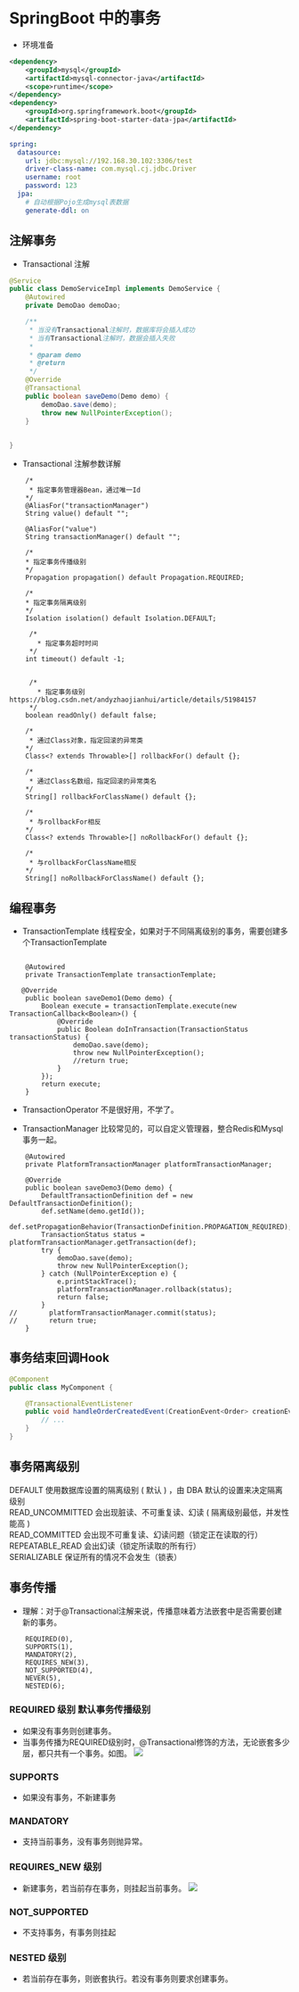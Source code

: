 # SpringBoot 中的事务
* 环境准备
```xml
<dependency>
    <groupId>mysql</groupId>
    <artifactId>mysql-connector-java</artifactId>
    <scope>runtime</scope>
</dependency>
<dependency>
    <groupId>org.springframework.boot</groupId>
    <artifactId>spring-boot-starter-data-jpa</artifactId>
</dependency>
```
```yaml
spring:
  datasource:
    url: jdbc:mysql://192.168.30.102:3306/test
    driver-class-name: com.mysql.cj.jdbc.Driver
    username: root
    password: 123
  jpa:
    # 自动根据Pojo生成mysql表数据
    generate-ddl: on
```
## 注解事务
* Transactional 注解
```java
@Service
public class DemoServiceImpl implements DemoService {
    @Autowired
    private DemoDao demoDao;

    /**
     * 当没有Transactional注解时，数据库将会插入成功
     * 当有Transactional注解时，数据会插入失败
     *
     * @param demo
     * @return
     */
    @Override
    @Transactional
    public boolean saveDemo(Demo demo) {
        demoDao.save(demo);
        throw new NullPointerException();
    }

   
}
```
* Transactional 注解参数详解
```text
    /*
     * 指定事务管理器Bean，通过唯一Id
    */
    @AliasFor("transactionManager")
    String value() default "";

    @AliasFor("value")
    String transactionManager() default "";
    
    /*
    * 指定事务传播级别
    */
    Propagation propagation() default Propagation.REQUIRED;
    
    /*
    * 指定事务隔离级别
    */
    Isolation isolation() default Isolation.DEFAULT;
    
     /*
       * 指定事务超时时间
     */
    int timeout() default -1;
    
        
     /*
       * 指定事务级别 https://blog.csdn.net/andyzhaojianhui/article/details/51984157
     */
    boolean readOnly() default false;
    
    /*
     * 通过Class对象，指定回滚的异常类
    */
    Class<? extends Throwable>[] rollbackFor() default {};

    /*
     * 通过Class名数组，指定回滚的异常类名
    */
    String[] rollbackForClassName() default {};

    /*
     * 与rollbackFor相反
    */
    Class<? extends Throwable>[] noRollbackFor() default {};

    /*
     * 与rollbackForClassName相反
    */
    String[] noRollbackForClassName() default {};
```
## 编程事务
* TransactionTemplate 线程安全，如果对于不同隔离级别的事务，需要创建多个TransactionTemplate
```text
    
    @Autowired
    private TransactionTemplate transactionTemplate;

   @Override
    public boolean saveDemo1(Demo demo) {
        Boolean execute = transactionTemplate.execute(new TransactionCallback<Boolean>() {
            @Override
            public Boolean doInTransaction(TransactionStatus transactionStatus) {
                demoDao.save(demo);
                throw new NullPointerException();
                //return true;
            }
        });
        return execute;
    }
```
* TransactionOperator 不是很好用，不学了。

* TransactionManager 比较常见的，可以自定义管理器，整合Redis和Mysql事务一起。
```text
    @Autowired
    private PlatformTransactionManager platformTransactionManager;

    @Override
    public boolean saveDemo3(Demo demo) {
        DefaultTransactionDefinition def = new DefaultTransactionDefinition();
        def.setName(demo.getId());
        def.setPropagationBehavior(TransactionDefinition.PROPAGATION_REQUIRED);
        TransactionStatus status = platformTransactionManager.getTransaction(def);
        try {
            demoDao.save(demo);
            throw new NullPointerException();
        } catch (NullPointerException e) {
            e.printStackTrace();
            platformTransactionManager.rollback(status);
            return false;
        }
//        platformTransactionManager.commit(status);
//        return true;
    }
```
## 事务结束回调Hook
```java
@Component
public class MyComponent {

    @TransactionalEventListener
    public void handleOrderCreatedEvent(CreationEvent<Order> creationEvent) {
        // ...
    }
}
```
## 事务隔离级别
DEFAULT 使用数据库设置的隔离级别 ( 默认 ) ，由 DBA 默认的设置来决定隔离级别    
READ_UNCOMMITTED 会出现脏读、不可重复读、幻读 ( 隔离级别最低，并发性能高 )   
READ_COMMITTED 会出现不可重复读、幻读问题（锁定正在读取的行）  
REPEATABLE_READ 会出幻读（锁定所读取的所有行）   
SERIALIZABLE 保证所有的情况不会发生（锁表）   
## 事务传播
* 理解：对于@Transactional注解来说，传播意味着方法嵌套中是否需要创建新的事务。
```text
    REQUIRED(0),
    SUPPORTS(1),
    MANDATORY(2),
    REQUIRES_NEW(3),
    NOT_SUPPORTED(4),
    NEVER(5),
    NESTED(6);
```
### REQUIRED 级别 默认事务传播级别
* 如果没有事务则创建事务。
* 当事务传播为REQUIRED级别时，@Transactional修饰的方法，无论嵌套多少层，都只共有一个事务。如图。
![](.README_images/a70cb921.png)
### SUPPORTS
* 如果没有事务，不新建事务
### MANDATORY
* 支持当前事务，没有事务则抛异常。
### REQUIRES_NEW 级别
* 新建事务，若当前存在事务，则挂起当前事务。
![](.README_images/b989452d.png)
### NOT_SUPPORTED 
* 不支持事务，有事务则挂起
### NESTED 级别
* 若当前存在事务，则嵌套执行。若没有事务则要求创建事务。
